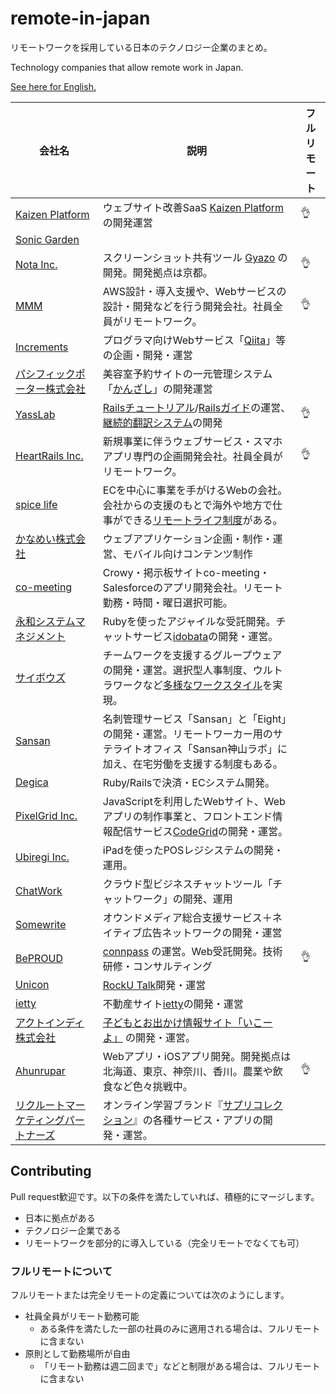 # remote-in-japan
リモートワークを採用している日本のテクノロジー企業のまとめ。

Technology companies that allow remote work in Japan.

[See here for English.](README.en.md)

| 会社名 | 説明 | フルリモート |
| ------------- | ------------- | ------------- |
| [Kaizen Platform](https://kaizenplatform.com/ja/aboutus.html) | ウェブサイト改善SaaS [Kaizen Platform](https://kaizenplatform.com) の開発運営 | :ok_hand: |
| [Sonic Garden](http://www.sonicgarden.jp/) | | |
| [Nota Inc.](http://www.notainc.com/) | スクリーンショット共有ツール [Gyazo](https://gyazo.com/) の開発。開発拠点は京都。 | :ok_hand: |
| [MMM](http://mmmcorp.co.jp/) | AWS設計・導入支援や、Webサービスの設計・開発などを行う開発会社。社員全員がリモートワーク。 | :ok_hand: |
| [Increments](http://increments.co.jp/) | プログラマ向けWebサービス「[Qiita](http://qiita.com)」等の企画・開発・運営 | |
| [パシフィックポーター株式会社](http://pacificporter.jp/) | 美容室予約サイトの一元管理システム「[かんざし](https://kanzashi.com/)」の開発運営 | |
| [YassLab](http://yasslab.jp/) |  [Railsチュートリアル](http://railstutorial.jp)/[Railsガイド](http://railsguides.jp)の運営、[継続的翻訳システム](https://speakerdeck.com/yasulab/railsgaidowozhi-eruji-shu-30fen-ban)の開発 | :ok_hand: |
| [HeartRails Inc.](http://www.heartrails.com/) | 新規事業に伴うウェブサービス・スマホアプリ専門の企画開発会社。社員全員がリモートワーク。 | :ok_hand: |
| [spice life](http://spicelife.jp/) | ECを中心に事業を手がけるWebの会社。会社からの支援のもとで海外や地方で仕事ができる[リモートライフ制度](http://blog.spicelife.jp/entry/2015/03/16/190613)がある。 | |
| [かなめい株式会社](http://kanamei.co.jp/) | ウェブアプリケーション企画・制作・運営、モバイル向けコンテンツ制作 | |
| [co-meeting](http://www.co-meeting.co.jp/) | Crowy・掲示板サイトco-meeting・Salesforceのアプリ開発会社。リモート勤務・時間・曜日選択可能。 | |
| [永和システムマネジメント](http://www.esm.co.jp/) | Rubyを使ったアジャイルな受託開発。チャットサービス[idobata](https://idobata.io/ja/home)の開発・運営。 | |
| [サイボウズ](http://cybozu.co.jp/) | チームワークを支援するグループウェアの開発・運営。選択型人事制度、ウルトラワークなど[多様なワークスタイル](http://cybozu.co.jp/company/workstyle/)を実現。 | |
| [Sansan](http://jp.corp-sansan.com/) | 名刺管理サービス「Sansan」と「Eight」の開発・運営。リモートワーカー用のサテライトオフィス「Sansan神山ラボ」に加え、在宅労働を支援する制度もある。 | |
| [Degica](https://www.degica.com/) | Ruby/Railsで決済・ECシステム開発。 | |
| [PixelGrid Inc.](http://www.pxgrid.com) | JavaScriptを利用したWebサイト、Webアプリの制作事業と、フロントエンド情報配信サービス[CodeGrid](http://www.codegrid.net/)の開発・運営。 | |
| [Ubiregi Inc.](https://ubiregi.com/) | iPadを使ったPOSレジシステムの開発・運用。 | |
| [ChatWork](http://www.chatwork.com/) | クラウド型ビジネスチャットツール「チャットワーク」の開発、運用 | |
| [Somewrite](http://somewrite.com/) | オウンドメディア総合支援サービス＋ネイティブ広告ネットワークの開発・運営 | |
| [BePROUD](http://www.beproud.jp/) | [connpass](http://connpass.com) の運営。Web受託開発。技術研修・コンサルティング | :ok_hand: |
| [Unicon](http://www.unicon-ltd.com/) | [RockU Talk](https://play.google.com/store/apps/details?id=com.unicon_ltd.rockuapps.community&hl=ja)開発・運営 | |
| [ietty](http://ietty.co.jp/) | 不動産サイト[ietty](https://ietty.me/)の開発・運営 | |
| [アクトインディ株式会社](http://www.actindi.com/) | [子どもとお出かけ情報サイト「いこーよ」](http://iko-yo.net/) の開発・運営。 | |
| [Ahunrupar](http://www.ahunrupar.co/) | Webアプリ・iOSアプリ開発。開発拠点は北海道、東京、神奈川、香川。農業や飲食など色々挑戦中。 | :ok_hand: |
| [リクルートマーケティングパートナーズ](http://www.recruit-mp.co.jp/) | オンライン学習ブランド『[サプリコレクション](http://www.recruit-mp.co.jp/service/sapuri.html)』の各種サービス・アプリの開発・運営。 | |

## Contributing
Pull request歓迎です。以下の条件を満たしていれば、積極的にマージします。

* 日本に拠点がある
* テクノロジー企業である
* リモートワークを部分的に導入している（完全リモートでなくても可）

### フルリモートについて
フルリモートまたは完全リモートの定義については次のようにします。

- 社員全員がリモート勤務可能
  - ある条件を満たした一部の社員のみに適用される場合は、フルリモートに含まない
- 原則として勤務場所が自由
  - 「リモート勤務は週二回まで」などと制限がある場合は、フルリモートに含まない

